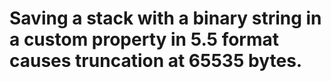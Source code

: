 # Saving a stack with a binary string in a custom property in 5.5 format causes truncation at 65535 bytes.
